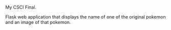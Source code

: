 My CSCI Final.

Flask web application that displays the name of one of the original pokemon and an image of that pokemon.
